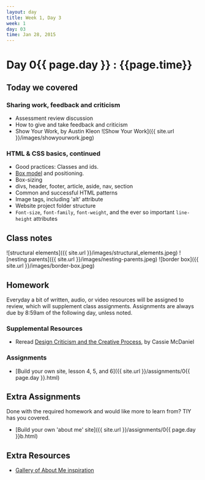 ```yaml
---
layout: day
title: Week 1, Day 3
week: 1
day: 03
time: Jan 28, 2015
---
```


# Day 0{{ page.day }} : {{page.time}}


## Today we covered

### Sharing work, feedback and criticism
* Assessment review discussion
* How to give and take feedback and criticism
* Show Your Work, by Austin Kleon ![Show Your Work]({{ site.url }}/images/showyourwork.jpeg)

### HTML & CSS basics, continued
* Good practices: Classes and ids.
* [Box model](http://css-tricks.com/the-css-box-model/) and positioning.
* Box-sizing
* divs, header, footer, article, aside, nav, section
* Common and successful HTML patterns
* Image tags, including 'alt' attribute
* Website project folder structure
* `Font-size`, `font-family`, `font-weight`, and the ever so important `line-height` attributes

## Class notes
![structural elements]({{ site.url }}/images/structural_elements.jpeg)
![nesting parents]({{ site.url }}/images/nesting-parents.jpeg)
![border box]({{ site.url }}/images/border-box.jpeg)
<!-- * [Download DEMO FILE from lecture (available after lecture)]({{ site.url}}/lectures/day_01_practice.zip)
 -->


<!-- ### Computer Setup
* [Download iTerm](http://iterm2.com/)
* [Install Command Tile Tools (without xCode!: code-select —install)](http://osxdaily.com/2014/02/12/install-command-line-tools-mac-os-x/)
* [Install Oh My Zsh](https://github.com/robbyrussell/oh-my-zsh)
* [Install Homebrew](http://brew.sh/)
* [Generate SSH Keys in Github](https://help.github.com/articles/generating-ssh-keys/)
* [Install Sass](http://sass-lang.com/install)
* [Install Bourbon](http://bourbon.io/) -->

## Homework
Everyday a bit of written, audio, or video resources will be assigned to review, which will supplement class assignments. Assignments are always due by 8:59am of the following day, unless noted.

### Supplemental Resources
* Reread [Design Criticism and the Creative Process](http://alistapart.com/article/design-criticism-creative-process), by Cassie McDaniel

### Assignments
* [Build your own site, lesson 4, 5, and 6]({{ site.url }}/assignments/0{{ page.day }}.html)

## Extra Assignments
Done with the required homework and would like more to learn from? TIY has you covered.

* [Build your own 'about me' site]({{ site.url }}/assignments/0{{ page.day }}b.html)

## Extra Resources
* [Gallery of About Me inspiration](http://patterntap.com/?terms=&sort_by=created&type=21756&style=All&platform=All)